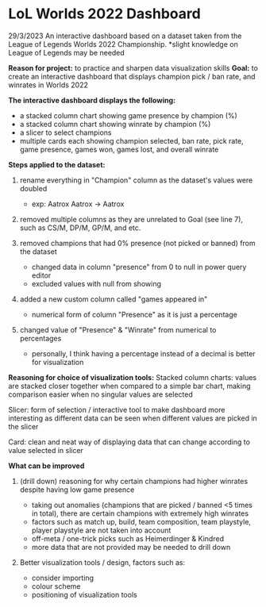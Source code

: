 # LoL Worlds 2022 Dashboard
29/3/2023
An interactive dashboard based on a dataset taken from the League of Legends Worlds 2022 Championship.
*slight knowledge on League of Legends may be needed

**Reason for project:** to practice and sharpen data visualization skills
**Goal:** to create an interactive dashboard that displays champion pick / ban rate, and winrates in Worlds 2022

**The interactive dashboard displays the following:**
- a stacked column chart showing game presence by champion (%)
- a stacked column chart showing winrate by champion (%)
- a slicer to select champions
- multiple cards each showing champion selected, ban rate, pick rate, game presence, games won, games lost, and overall winrate

**Steps applied to the dataset:**
1) rename everything in "Champion" column as the dataset's values were doubled
    - exp: Aatrox Aatrox -> Aatrox

2) removed multiple columns as they are unrelated to Goal (see line 7), such as CS/M, DP/M, GP/M, and etc.

3) removed champions that had 0% presence (not picked or banned) from the dataset
    - changed data in column "presence" from 0 to null in power query editor
    - excluded values with null from showing

4) added a new custom column called "games appeared in"
    - numerical form of column "Presence" as it is just a percentage

5) changed value of "Presence" & "Winrate" from numerical to percentages
    - personally, I think having a percentage instead of a decimal is better for visualization

**Reasoning for choice of visualization tools:**
Stacked column charts: values are stacked closer together when compared to a simple bar chart, making comparison easier when no singular values are selected

Slicer: form of selection / interactive tool to make dashboard more interesting as different data can be seen when different values are picked in the slicer

Card: clean and neat way of displaying data that can change according to value selected in slicer

**What can be improved**
1) (drill down) reasoning for why certain champions had higher winrates despite having low game presence
    - taking out anomalies (champions that are picked / banned <5 times in total), there are certain champions with extremely high winrates
    - factors such as match up, build, team composition, team playstyle, player playstyle are not taken into account
    - off-meta / one-trick picks such as Heimerdinger & Kindred
    - more data that are not provided may be needed to drill down

2) Better visualization tools / design, factors such as:
    - consider importing
    - colour scheme
    - positioning of visualization tools


